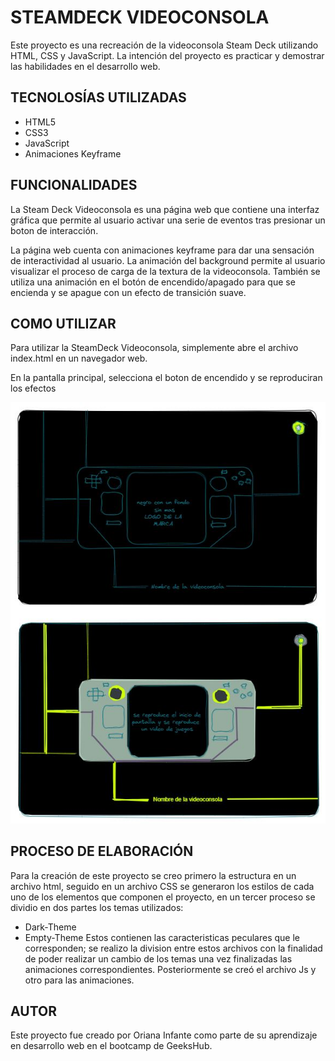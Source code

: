 # STEAMDECK VIDEOCONSOLA


Este proyecto es una recreación de la videoconsola Steam Deck utilizando HTML, CSS y JavaScript. La intención del proyecto es practicar y demostrar las habilidades en el desarrollo web.

## TECNOLOSÍAS UTILIZADAS
- HTML5
- CSS3
- JavaScript
- Animaciones Keyframe

## FUNCIONALIDADES
La Steam Deck Videoconsola es una página web que contiene una interfaz gráfica que permite al usuario activar una serie de eventos tras presionar un boton de interacción.

La página web cuenta con animaciones keyframe para dar una sensación de interactividad al usuario. La animación del background permite al usuario visualizar el proceso de carga de la textura de la videoconsola. También se utiliza una animación en el botón de encendido/apagado para que se encienda y se apague con un efecto de transición suave.

## COMO UTILIZAR
Para utilizar la SteamDeck Videoconsola, simplemente abre el archivo index.html en un navegador web.

En la pantalla principal, selecciona el boton de encendido y se reproduciran los efectos

![Proceso creativo/ uso/ resultado](https://github.com/Orianig/Videoconsola-SteamDeck/blob/3577e417579ca58e8fbc75a6d62e2f1ce2812e2f/imagenes/procesp-creativo.JPG)

## PROCESO DE ELABORACIÓN
Para la creación de este proyecto se creo primero la estructura en un archivo html, seguido en un archivo CSS se generaron los estilos de cada uno de los elementos que componen el proyecto, en un tercer proceso se dividio en dos partes los temas utilizados:
- Dark-Theme
- Empty-Theme
Estos contienen las caracteristicas peculares que le corresponden; se realizo la division entre estos archivos con la finalidad de poder realizar un cambio de los temas una vez finalizadas las animaciones correspondientes.
Posteriormente se creó el archivo Js y otro para las animaciones.

## AUTOR
Este proyecto fue creado por Oriana Infante como parte de su aprendizaje en desarrollo web en el bootcamp de GeeksHub.
